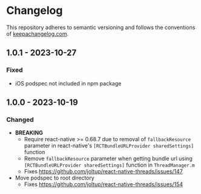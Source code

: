 # Changelog

This repository adheres to semantic versioning and follows the conventions of [keepachangelog.com](http://keepachangelog.com).

## 1.0.1 - 2023-10-27
### Fixed
- iOS podspec not included in npm package

## 1.0.0 - 2023-10-19
### Changed
- **BREAKING**
  - Require react-native >= 0.68.7 due to removal of `fallbackResource` parameter in react-native's `[RCTBundleURLProvider sharedSettings]` function
  - Remove `fallbackResource` parameter when getting bundle url using `[RCTBundleURLProvider sharedSettings]` function in `ThreadManager.m`
  - Fixes https://github.com/joltup/react-native-threads/issues/147
- Move podspec to root directory
  - Fixes https://github.com/joltup/react-native-threads/issues/154
